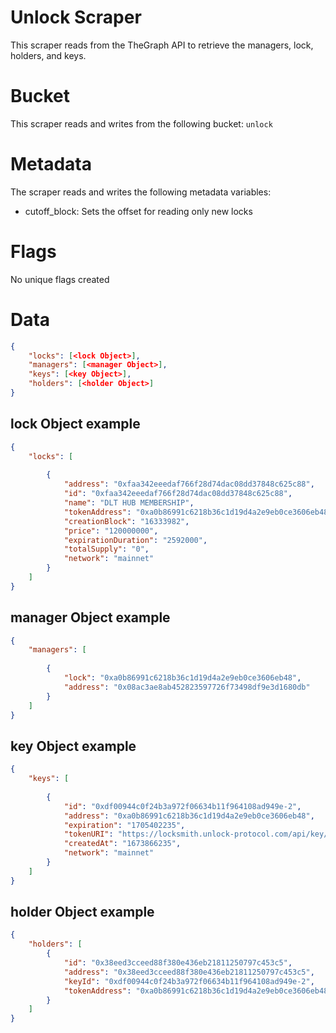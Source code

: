 # Unlock Scraper

This scraper reads from the TheGraph API to retrieve the managers, lock, holders, and keys.

# Bucket

This scraper reads and writes from the following bucket: `unlock`

# Metadata

The scraper reads and writes the following metadata variables:
- cutoff_block: Sets the offset for reading only new locks

# Flags

No unique flags created

# Data

```json
{
    "locks": [<lock Object>],
    "managers": [<manager Object>],
    "keys": [<key Object>],
    "holders": [<holder Object>]
}
```

## lock Object example
```json
{
    "locks": [
        
        {
            "address": "0xfaa342eeedaf766f28d74dac08dd37848c625c88",
            "id": "0xfaa342eeedaf766f28d74dac08dd37848c625c88",
            "name": "DLT HUB MEMBERSHIP",
            "tokenAddress": "0xa0b86991c6218b36c1d19d4a2e9eb0ce3606eb48",
            "creationBlock": "16333982",
            "price": "120000000",
            "expirationDuration": "2592000",
            "totalSupply": "0",
            "network": "mainnet"
        }
    ]
}
```

## manager Object example
```json
{
    "managers": [
        
        {
            "lock": "0xa0b86991c6218b36c1d19d4a2e9eb0ce3606eb48",
            "address": "0x08ac3ae8ab452823597726f73498df9e3d1680db"
        }
    ]
}
```

## key Object example
```json
{
    "keys": [
        
        {
            "id": "0xdf00944c0f24b3a972f06634b11f964108ad949e-2",
            "address": "0xa0b86991c6218b36c1d19d4a2e9eb0ce3606eb48",
            "expiration": "1705402235",
            "tokenURI": "https://locksmith.unlock-protocol.com/api/key/0xdf00944c0f24b3a972f06634b11f964108ad949e/2",
            "createdAt": "1673866235",
            "network": "mainnet"
        }
    ]
}
```

## holder Object example
```json
{
    "holders": [
        {
            "id": "0x38eed3cceed88f380e436eb21811250797c453c5",
            "address": "0x38eed3cceed88f380e436eb21811250797c453c5",
            "keyId": "0xdf00944c0f24b3a972f06634b11f964108ad949e-2",
            "tokenAddress": "0xa0b86991c6218b36c1d19d4a2e9eb0ce3606eb48"
        }
    ]
}
```